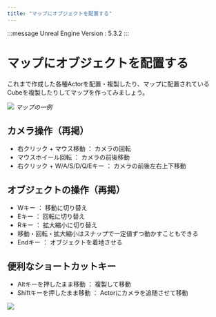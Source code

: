 ```yaml
---
title: "マップにオブジェクトを配置する"
---
```

:::message
Unreal Engine Version : 5.3.2
:::


# マップにオブジェクトを配置する

これまで作成した各種Actorを配置・複製したり、マップに配置されているCubeを複製したりしてマップを作ってみましょう。

![](https://storage.googleapis.com/zenn-user-upload/4dcb138feb18-20240113.png)
*マップの一例*

## カメラ操作（再掲）
- 右クリック + マウス移動 ： カメラの回転
- マウスホイール回転 ： カメラの前後移動
- 右クリック + W/A/S/D/Q/Eキー ： カメラの前後左右上下移動

## オブジェクトの操作（再掲）
- Wキー ： 移動に切り替え
- Eキー ： 回転に切り替え
- Rキー ： 拡大縮小に切り替え
- 移動・回転・拡大縮小はスナップで一定値ずつ動かすこともできる
- Endキー ： オブジェクトを着地させる

## 便利なショートカットキー
- Altキーを押したまま移動 ： 複製して移動
- Shiftキーを押したまま移動 ： Actorにカメラを追随させて移動


![](https://storage.googleapis.com/zenn-user-upload/e7c3bb4f9789-20240114.png)